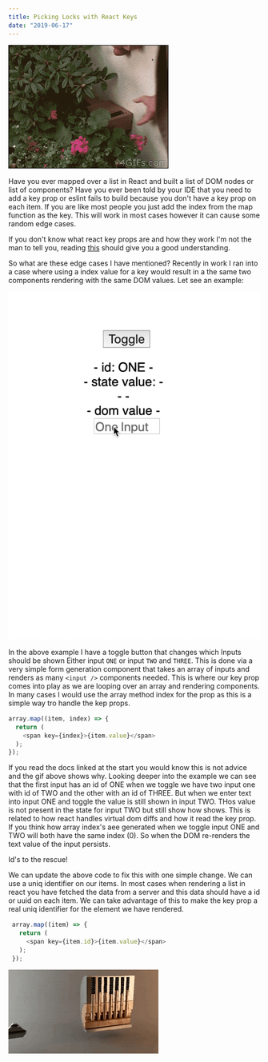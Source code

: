 ```yaml
---
title: Picking Locks with React Keys
date: "2019-06-17"
---
```


![Lock Picking](lock-picking.gif)

Have you ever mapped over a list in React and built a list of DOM nodes or list of components? Have you ever been told by
your IDE that you need to add a key prop or eslint fails to build because you don't have a key prop on each item. If you are
like most people you just add the index from the map function as the key. This will work in most cases however it can cause
some random edge cases.

If you don't know what react key props are and how they work I'm not the man to tell you, reading [this](https://reactjs.org/docs/lists-and-keys.html) should give you a
good understanding.

So what are these edge cases I have mentioned? Recently in work I ran into a case where using a index value for a key would
result in a the same two components rendering with the same DOM values. Let see an example:

<img src="exmaple.gif" alt="Example"/>

In the above example I have a toggle button that changes which Inputs should be shown Either input `ONE` or input `TWO` and
`THREE`. This is done via a very simple form generation component that takes an array of inputs and renders as many `<input />`
 components needed. This is where our key prop comes into play as we are looping over an array and rendering components.
 In many cases I would use the array method index for the prop as this is a simple way tro handle the kep props.

 ```javascript
 array.map((item, index) => {
   return (
     <span key={index}>{item.value}</span>
   );
 });
 ```

 If you read the docs linked at the start you would know this is not advice and the gif above shows why. Looking deeper into the
 example we can see that the first input has an id of ONE when we toggle we have two input one with id of TWO and the other
 with an id of THREE. But when we enter text into input ONE and toggle the value is still shown in input TWO. THos value
 is not present in the state for input TWO but still show how shows. This is related to how react handles virtual dom diffs
  and how it read the key prop. If you think how array index's aee generated when we toggle input ONE and TWO will both have
 the same index (0). So when the DOM re-renders the text value of the input persists.

Id's to the rescue!

We can update the above code to fix this with one simple change. We can use a uniq identifier on our items. In most cases
when rendering a list in react you have fetched the data from a server and this data should have a id or uuid on each item.
We can take advantage of this to make the key prop a real uniq identifier for the element we have rendered.

```javascript
 array.map((item) => {
   return (
     <span key={item.id}>{item.value}</span>
   );
 });
 ```

![Unlocked](unlocked.gif)
